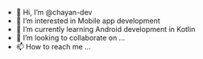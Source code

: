 - 👋 Hi, I’m @chayan-dev
- 👀 I’m interested in Mobile app development
- 🌱 I’m currently learning Android development in Kotlin
- 💞️ I’m looking to collaborate on ...
- 📫 How to reach me ...

<!---
chayan-dev/chayan-dev is a ✨ special ✨ repository because its `README.md` (this file) appears on your GitHub profile.
You can click the Preview link to take a look at your changes.
--->
